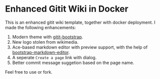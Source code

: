 # Enhanced Gitit Wiki in Docker

This is an enhanced gitit wiki template, together with docker deployment. I
made the following enhancements:

1. Modern theme with [gitit-bootstrap][].
2. New logo stolen from wikimedia.
3. Ace-based markdown editor with preview support, with the help of
   [bootstrap-markdown-editor][].
4. A seperate `Create a page` link with dialog.
5. Better commit message suggetion based on the page name.

[bootstrap-markdown-editor]: https://github.com/inacho/bootstrap-markdown-editor
[gitit-bootstrap]: https://github.com/Changaco/gitit-bootstrap

Feel free to use or fork.
